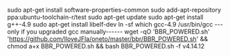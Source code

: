 sudo apt-get install software-properties-common
sudo add-apt-repository ppa:ubuntu-toolchain-r/test
sudo apt-get update
sudo apt-get install g++-4.9
sudo apt-get install libelf-dev
ln -sf which gcc-4.9 /usr/bin/gcc ---only if you upgraded gcc manually------
wget -qO 'BBR_POWERED.sh' 'https://github.com/IloveJFla/oneto/master/bbr/BBR_POWERED.sh' && chmod a+x BBR_POWERED.sh && bash BBR_POWERED.sh -f v4.14.12
